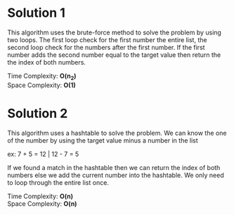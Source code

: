 # Solution 1

This algorithm uses the brute-force method to solve the problem by using two loops.
The first loop check for the first number the entire list, the second loop check for the numbers after the first number.
If the first number adds the second number equal to the target value then return the the index of both numbers.

Time Complexity: **O(n<sub>2</sub>)**\
Space Complexity: **O(1)**


# Solution 2

This algorithm uses a hashtable to solve the problem.
We can know the one of the number by using the target value minus a number in the list

ex: 7 + 5 = 12 | 12 - 7 = 5

If we found a match in the hashtable then we can return the index of both numbers else we add the current number into the hashtable. 
We only need to loop through the entire list once.

Time Complexity: **O(n)**\
Space Complexity: **O(n)**



